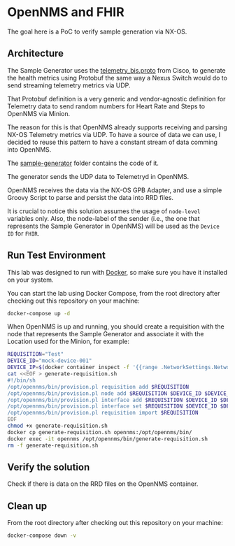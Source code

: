 OpenNMS and FHIR
====

The goal here is a PoC to verify sample generation via NX-OS.

## Architecture

The Sample Generator uses the [telemetry_bis.proto](https://github.com/CiscoDevNet/nx-telemetry-proto/blob/master/telemetry_bis.proto) from Cisco, to generate the health metrics using Protobuf the same way a Nexus Switch would do to send streaming telemetry metrics via UDP.

That Protobuf definition is a very generic and vendor-agnostic definition for Telemetry data to send random numbers for Heart Rate and Steps to OpenNMS via Minion.

The reason for this is that OpenNMS already supports receiving and parsing NX-OS Telemetry metrics via UDP. To have a source of data we can use, I decided to reuse this pattern to have a constant stream of data comming into OpenNMS.

The [sample-generator](sample-generator) folder contains the code of it.

The generator sends the UDP data to Telemetryd in OpenNMS.

OpenNMS receives the data via the NX-OS GPB Adapter, and use a simple Groovy Script to parse and persist the data into RRD files.

It is crucial to notice this solution assumes the usage of `node-level` variables only. Also, the node-label of the sender (i.e., the one that represents the Sample Generator in OpenNMS) will be used as the `Device ID` for `FHIR`.

## Run Test Environment

This lab was designed to run with [Docker](https://docker.io), so make sure you have it installed on your system.

You can start the lab using Docker Compose, from the root directory after checking out this repository on your machine:

```bash
docker-compose up -d
```

When OpenNMS is up and running, you should create a requisition with the node that represents the Sample Generator and associate it with the Location used for the Minion, for example:

```bash
REQUISITION="Test"
DEVICE_ID="mock-device-001"
DEVICE_IP=$(docker container inspect -f '{{range .NetworkSettings.Networks}}{{.IPAddress}}{{end}}' generator)
cat <<EOF > generate-requisition.sh
#!/bin/sh
/opt/opennms/bin/provision.pl requisition add $REQUISITION
/opt/opennms/bin/provision.pl node add $REQUISITION $DEVICE_ID $DEVICE_ID
/opt/opennms/bin/provision.pl interface add $REQUISITION $DEVICE_ID $DEVICE_IP
/opt/opennms/bin/provision.pl interface set $REQUISITION $DEVICE_ID $DEVICE_IP snmp-primary N
/opt/opennms/bin/provision.pl requisition import $REQUISITION
EOF
chmod +x generate-requisition.sh
docker cp generate-requisition.sh opennms:/opt/opennms/bin/
docker exec -it opennms /opt/opennms/bin/generate-requisition.sh
rm -f generate-requisition.sh
```

## Verify the solution

Check if there is data on the RRD files on the OpenNMS container.

## Clean up

From the root directory after checking out this repository on your machine:

```bash
docker-compose down -v
```
